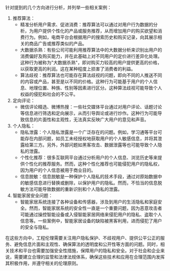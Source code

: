 针对提到的几个方向进行分析，并列举一些相关案例：
1. 推荐算法：
   - 精准分析用户需求、促进消费：推荐算法可以通过对用户行为数据的分析，为用户提供个性化的产品或服务推荐，从而增加用户的购买欲望和消费行为。例如，电商平台会根据用户的搜索历史和购买记录，向其展示相关的商品广告或推荐类似的产品。
   - 大数据杀熟：有些公司可能利用推荐算法中的大数据分析来识别出用户的消费偏好及购买能力，并在此基础上对不同用户的定价进行差异化处理。这种行为被称为"大数据杀熟"，即对购买力较高的用户提供更高的价格，以获取更高的利润。这在某种程度上损害了消费者的利益。
   - 算法歧视：推荐算法也可能存在算法歧视的问题，即向不同的人推送不同的内容或产品，甚至是以不同的价格。这种行为可能基于用户的个人信息、地理位置、种族、性别等因素进行区分。这种算法歧视可能导致个人权益的侵犯和社会的不公平。
2. 定向评论：
   - 微信评论精选、微博热搜：一些社交媒体平台通过对用户评论、话题讨论等信息进行筛选和定向展示，从而引导舆论或进行炒作。这种行为可能导致信息的片面性和主观性，无法真实反映广大用户的意见和声音。
3. 个人隐私：
   - 隐私泄露：个人隐私泄露是一个广泛存在的问题。例如，学习通等平台可能存在内部问题，如员工未经授权地获取用户的个人敏感信息，并将其泄露给第三方。另外，外部问题如黑客攻击、数据泄露等也可能导致个人隐私的泄露。
   - 个性化推荐：很多互联网平台通过分析用户的个人信息、浏览历史等来提供个性化的推荐服务。然而，这种个性化推荐也可能侵犯用户的隐私权，因为用户的个人信息被用于商业目的。
   - 信息脱敏：信息脱敏是一种保护个人隐私的技术手段，通过对原始数据中的敏感信息进行替换或删除，以保护用户的隐私。然而，不恰当的信息脱敏方法可能导致数据的重新识别和个人隐私的泄露。
4. 智能家居安全问题：
   - 智能家居系统连接了各种设备和传感器，涉及到用户的生活隐私和家庭安全。然而，智能家居系统的安全性一直是一个重要问题，因为恶意攻击者可能通过操控智能设备或入侵智能家居网络来侵犯用户的隐私、盗取个人信息等。一些案例中，智能家居设备的缺陷被黑客利用，进而侵犯了用户的安全与隐私。

在这些方向中，工程伦理需要关注用户隐私保护、不歧视用户、提供公平公正的服务、避免信息片面和主观性、确保算法的透明度和公开性等方面的问题。同时，相关技术和平台也需要加强安全性措施，保障用户的隐私和安全。对于社会和企业来说，需要建立合理的监管和法律法规体系，确保这些技术和应用在合理范围内发挥其积极作用，并遵守相关的伦理原则。
